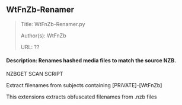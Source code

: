 ## WtFnZb-Renamer

>Title:         WtFnZb-Renamer.py
>
>Author(s):     WtFnZb
>
>URL:           ??



#### Description:   Renames hashed media files to match the source NZB.

NZBGET SCAN SCRIPT

Extract filenames from subjects containing [PRiVATE]-[WtFnZb]

This extensions extracts obfuscated filenames from .nzb files